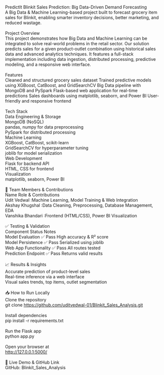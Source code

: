 PredictIt
Blinkit Sales Prediction: Big Data-Driven Demand Forecasting
<br>
A Big Data & Machine Learning-based project built to forecast grocery item sales for Blinkit, enabling smarter inventory decisions, better marketing, and reduced wastage.
<br>
<br>
Project Overview
<br>
This project demonstrates how Big Data and Machine Learning can be integrated to solve real-world problems in the retail sector. Our solution predicts sales for a given product-outlet combination using historical sales data and advanced analytics techniques. It features a full-stack implementation including data ingestion, distributed processing, predictive modeling, and a responsive web interface.
<br>
<br>
Features
<br>
Cleaned and structured grocery sales dataset
Trained predictive models using XGBoost, CatBoost, and GridSearchCV
Big Data pipeline with MongoDB and PySpark
Flask-based web application for real-time predictions
Sales dashboards using matplotlib, seaborn, and Power BI
User-friendly and responsive frontend
<br>
<br>
Tech Stack
<br>
Data Engineering & Storage <br>
MongoDB (NoSQL) <br>
pandas, numpy for data preprocessing <br>
PySpark for distributed processing <br>
Machine Learning <br>
XGBoost, CatBoost, scikit-learn <br>
GridSearchCV for hyperparameter tuning <br>
joblib for model serialization <br>
Web Development <br>
Flask for backend API <br>
HTML, CSS for frontend <br>
Visualization <br>
matplotlib, seaborn, Power BI 
<br>
<br>
👥 Team Members & Contributions 
<br>
Name	Role & Contributions 
<br>
Udit Vedwal :Machine Learning, Model Training & Web Integration 
<br>
Akshay Khugshal	:Data Cleaning, Preprocessing, Database Management, EDA 
<br>
Vanshika Bhandari	:Frontend (HTML/CSS), Power BI Visualization
<br>
<br>
✅ Testing & Validation
<br>
Component	Status	Notes
<br>
Model Evaluation	✅ Pass	High accuracy & R² score 
<br>
Model Persistence	✅ Pass	Serialized using joblib
<br>
Web App Functionality	✅ Pass	All routes tested
<br>
Prediction Endpoint	✅ Pass	Returns valid results
<br>
<br>
📈 Results & Insights
<br>
Accurate prediction of product-level sales
<br>
Real-time inference via a web interface
<br>
Visual sales trends, top items, outlet segmentation
<br>
<br>
📥 How to Run Locally
<br>
Clone the repository
<br>
git clone https://github.com/uditvedwal-01/Blinkit_Sales_Analysis.git
<br>
<br>
Install dependencies
<br>
pip install -r requirements.txt
<br>
<br>
Run the Flask app
<br>
python app.py
<br>
<br>
Open your browser at
<br>
http://127.0.0.1:5000/
<br>
<br>
🔗 Live Demo & GitHub Link
<br>
GitHub: Blinkit_Sales_Analysis
<br>
<br>

